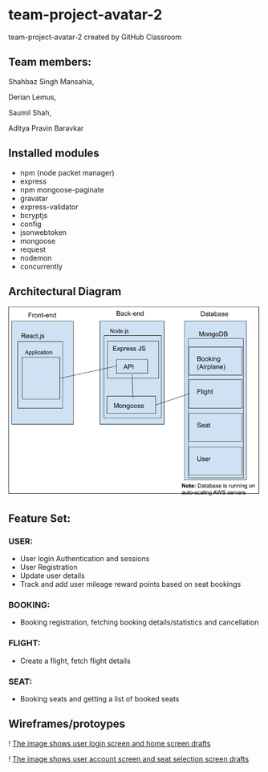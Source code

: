 # team-project-avatar-2

team-project-avatar-2 created by GitHub Classroom

## Team members:

Shahbaz Singh Mansahia,

Derian Lemus,

Saumil Shah,

Aditya Pravin Baravkar

## Installed modules

- npm (node packet manager)
- express
- npm mongoose-paginate
- gravatar
- express-validator
- bcryptjs
- config
- jsonwebtoken
- mongoose
- request
- nodemon
- concurrently

## Architectural Diagram

![This image shows the architectural diagram of the project](/meeting_documents/CMPE_202_Arch_Diagram.png)

## Feature Set:

### USER:

- User login Authentication and sessions
- User Registration
- Update user details
- Track and add user mileage reward points based on seat bookings

### BOOKING:

- Booking registration, fetching booking details/statistics and cancellation

### FLIGHT:

- Create a flight, fetch flight details

### SEAT:

- Booking seats and getting a list of booked seats

## Wireframes/protoypes

! [The image shows user login screen and home screen drafts](/meeting_documents/lofi_prototype_file_1.jpg)

! [The image shows user account screen and seat selection screen drafts](/meeting_documents/lofi_prototype_file_2.jpg)
